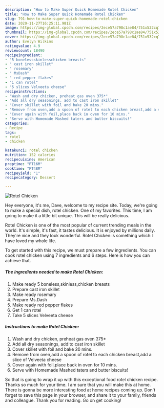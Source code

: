 ```yaml
---
description: "How to Make Super Quick Homemade Rotel Chicken"
title: "How to Make Super Quick Homemade Rotel Chicken"
slug: 791-how-to-make-super-quick-homemade-rotel-chicken
date: 2020-11-27T16:25:11.981Z
image: https://img-global.cpcdn.com/recipes/2ece57a798c1ae84/751x532cq70/rotel-chicken-recipe-main-photo.jpg
thumbnail: https://img-global.cpcdn.com/recipes/2ece57a798c1ae84/751x532cq70/rotel-chicken-recipe-main-photo.jpg
cover: https://img-global.cpcdn.com/recipes/2ece57a798c1ae84/751x532cq70/rotel-chicken-recipe-main-photo.jpg
author: Evelyn Wilkins
ratingvalue: 4.9
reviewcount: 18490
recipeingredient:
- "5 bonelessskinlesschicken breasts"
- " cast iron skillet"
- " rosemary"
- " MsDash"
- " red pepper flakes"
- "1 can rotel"
- "5 slices Velveeta cheese"
recipeinstructions:
- "Wash and dry chicken, preheat gas oven 375*"
- "Add all dry seasonings, add to cast iron skillet"
- "Cover skillet with foil and bake 20 mins."
- "Remove from oven,add a spoon of rotel to each chicken breast,add a slice of Velveeta cheese"
- "Cover again with foil,place back in oven for 10 mins."
- "Serve with Homemade Mashed taters and butter biscuits!"
categories:
- Recipe
tags:
- rotel
- chicken

katakunci: rotel chicken 
nutrition: 152 calories
recipecuisine: American
preptime: "PT16M"
cooktime: "PT48M"
recipeyield: "1"
recipecategory: Dessert

---
```



![Rotel Chicken](https://img-global.cpcdn.com/recipes/2ece57a798c1ae84/751x532cq70/rotel-chicken-recipe-main-photo.jpg)

Hey everyone, it's me, Dave, welcome to my recipe site. Today, we're going to make a special dish, rotel chicken. One of my favorites. This time, I am going to make it a little bit unique. This will be really delicious.



Rotel Chicken is one of the most popular of current trending meals in the world. It's simple, it's fast, it tastes delicious. It is enjoyed by millions daily. They're nice and they look wonderful. Rotel Chicken is something which I have loved my whole life.


To get started with this recipe, we must prepare a few ingredients. You can cook rotel chicken using 7 ingredients and 6 steps. Here is how you can achieve that.

<!--inarticleads1-->

##### The ingredients needed to make Rotel Chicken:

1. Make ready 5 boneless,skinless,chicken breasts
1. Prepare  cast iron skillet
1. Make ready  rosemary
1. Prepare  Ms.Dash
1. Make ready  red pepper flakes
1. Get 1 can rotel
1. Take 5 slices Velveeta cheese




<!--inarticleads2-->

##### Instructions to make Rotel Chicken:

1. Wash and dry chicken, preheat gas oven 375*
1. Add all dry seasonings, add to cast iron skillet
1. Cover skillet with foil and bake 20 mins.
1. Remove from oven,add a spoon of rotel to each chicken breast,add a slice of Velveeta cheese
1. Cover again with foil,place back in oven for 10 mins.
1. Serve with Homemade Mashed taters and butter biscuits!




So that is going to wrap it up with this exceptional food rotel chicken recipe. Thanks so much for your time. I am sure that you will make this at home. There is gonna be more interesting food at home recipes coming up. Don't forget to save this page in your browser, and share it to your family, friends and colleague. Thank you for reading. Go on get cooking!
